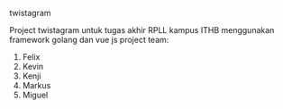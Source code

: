 twistagram

Project twistagram untuk tugas akhir RPLL kampus ITHB menggunakan framework golang dan vue js
project team:
1. Felix
2. Kevin 
3. Kenji
4. Markus
5. Miguel
